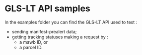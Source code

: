 # GLS-LT API samples

In the examples folder you can find the GLS-LT API used to test :
- sending manifest-prealert data;
- getting tracking statuses making a request by :  
    - a mawb ID, or
    - a parcel ID.